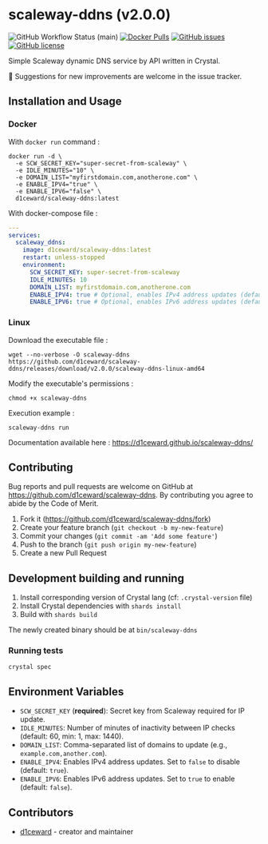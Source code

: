 # scaleway-ddns (v2.0.0)
![GitHub Workflow Status (main)](https://github.com/d1ceward/scaleway-ddns/actions/workflows/main.yml/badge.svg?branch=master)
[![Docker Pulls](https://img.shields.io/docker/pulls/d1ceward/scaleway-ddns.svg)](https://hub.docker.com/r/d1ceward/scaleway-ddns)
[![GitHub issues](https://img.shields.io/github/issues/d1ceward/scaleway-ddns)](https://github.com/d1ceward/scaleway-ddns/issues)
[![GitHub license](https://img.shields.io/github/license/d1ceward/scaleway-ddns)](https://github.com/d1ceward/scaleway-ddns/blob/master/LICENSE)

Simple Scaleway dynamic DNS service by API written in Crystal.

:rocket: Suggestions for new improvements are welcome in the issue tracker.

## Installation and Usage

### Docker

With `docker run` command :
```shell
docker run -d \
  -e SCW_SECRET_KEY="super-secret-from-scaleway" \
  -e IDLE_MINUTES="10" \
  -e DOMAIN_LIST="myfirstdomain.com,anotherone.com" \
  -e ENABLE_IPV4="true" \
  -e ENABLE_IPV6="false" \
  d1ceward/scaleway-ddns:latest
```

With docker-compose file :
```yaml
---
services:
  scaleway_ddns:
    image: d1ceward/scaleway-ddns:latest
    restart: unless-stopped
    environment:
      SCW_SECRET_KEY: super-secret-from-scaleway
      IDLE_MINUTES: 10
      DOMAIN_LIST: myfirstdomain.com,anotherone.com
      ENABLE_IPV4: true # Optional, enables IPv4 address updates (default: true)
      ENABLE_IPV6: true # Optional, enables IPv6 address updates (default: false)
```

### Linux

Download the executable file :
```shell
wget --no-verbose -O scaleway-ddns https://github.com/d1ceward/scaleway-ddns/releases/download/v2.0.0/scaleway-ddns-linux-amd64
```

Modify the executable's permissions :
```shell
chmod +x scaleway-ddns
```

Execution example :
```shell
scaleway-ddns run
```

Documentation available here : https://d1ceward.github.io/scaleway-ddns/

## Contributing

Bug reports and pull requests are welcome on GitHub at https://github.com/d1ceward/scaleway-ddns. By contributing you agree to abide by the Code of Merit.

1. Fork it (<https://github.com/d1ceward/scaleway-ddns/fork>)
2. Create your feature branch (`git checkout -b my-new-feature`)
3. Commit your changes (`git commit -am 'Add some feature'`)
4. Push to the branch (`git push origin my-new-feature`)
5. Create a new Pull Request

## Development building and running

1. Install corresponding version of Crystal lang (cf: `.crystal-version` file)
2. Install Crystal dependencies with `shards install`
3. Build with `shards build`

The newly created binary should be at `bin/scaleway-ddns`

### Running tests

```shell
crystal spec
```

## Environment Variables

- `SCW_SECRET_KEY` (**required**): Secret key from Scaleway required for IP update.
- `IDLE_MINUTES`: Number of minutes of inactivity between IP checks (default: 60, min: 1, max: 1440).
- `DOMAIN_LIST`: Comma-separated list of domains to update (e.g., `example.com,another.com`).
- `ENABLE_IPV4`: Enables IPv4 address updates. Set to `false` to disable (default: `true`).
- `ENABLE_IPV6`: Enables IPv6 address updates. Set to `true` to enable (default: `false`).

## Contributors

- [d1ceward](https://github.com/d1ceward) - creator and maintainer
